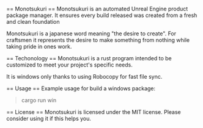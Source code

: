== Monotsukuri ==
Monotsukuri is an automated Unreal Engine product package manager. It ensures every build released was created from a fresh and clean foundation

Monotsukuri is a japanese word meaning "the desire to create". For craftsmen it represents the desire
to make something from nothing while taking pride in ones work.

== Techonology ==
Monotsukuri is a rust program intended to be customized to meet your project's specific needs.

It is windows only thanks to using Robocopy for fast file sync.

== Usage ==
Example usage for build a windows package:

> cargo run win

== License ==
Monotsukuri is licensed under the MIT license. Please consider using it if this helps you.
